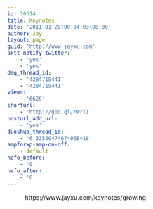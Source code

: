 ```yaml
---
id: 10514
title: Keynotes
date: '2011-01-28T00:04:03+08:00'
author: Jay
layout: page
guid: 'http://www.jayxu.com'
aktt_notify_twitter:
    - 'yes'
    - 'yes'
dsq_thread_id:
    - '4284715441'
    - '4284715441'
views:
    - '6628'
shorturl:
    - 'http://goo.gl/rWrTI'
posturl_add_url:
    - 'yes'
duoshuo_thread_id:
    - '6.3356047467406E+18'
ampforwp-amp-on-off:
    - default
hefo_before:
    - '0'
hefo_after:
    - '0'
---
```


<!-- wp:embed {"url":"https://www.jayxu.com/keynotes/growing","type":"wp-embed","providerNameSlug":"程序员的信仰","className":"is-provider-程序员的信仰"} -->
<figure class="wp-block-embed is-type-wp-embed is-provider-程序员的信仰 wp-block-embed-程序员的信仰"><div class="wp-block-embed__wrapper">
https://www.jayxu.com/keynotes/growing
</div></figure>
<!-- /wp:embed -->

<!-- wp:paragraph -->
<p></p>
<!-- /wp:paragraph -->